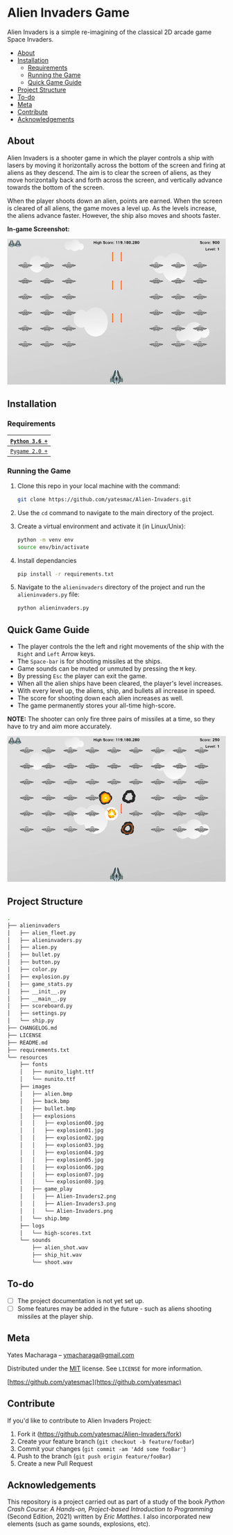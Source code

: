 # Alien Invaders Game

Alien Invaders is a simple re-imagining of the classical 2D arcade game Space Invaders.

<!-- TOC -->

- [About](#about)
- [Installation](#installation)
    - [Requirements](#requirements)
    - [Running the Game](#running-the-game)
    - [Quick Game Guide](#quick-game-guide)
- [Project Structure](#project-structure)
- [To-do](#to-do)
- [Meta](#meta)
- [Contribute](#contribute)
- [Acknowledgements](#acknowledgements)

<!-- /TOC -->

## About

Alien Invaders is a shooter game in which the player controls a ship with lasers by moving it horizontally across the bottom of the screen and firing at aliens as they descend. The aim is to clear the screen of aliens, as they move horizontally back and forth across the screen, and vertically advance towards the bottom of the screen.

When the player shoots down an alien, points are earned. When the screen is cleared of all aliens, the game moves a level up. As the levels increase, the aliens advance faster. However, the ship also moves and shoots faster.

**In-game Screenshot:**

![Game Start](resources/images/game_play/Alien-Invaders3.png)

## Installation

### Requirements

| [`Python 3.6 +`](https://www.python.org/downloads/) |
| ---------------------------------------- |
| [`Pygame 2.0 +`](http://www.pygame.org/) |

### Running the Game

1) Clone this repo in your local machine with the command:

    ```bash
    git clone https://github.com/yatesmac/Alien-Invaders.git
    ```

1) Use the `cd` command to navigate to the main directory of the project.

1) Create a virtual environment and activate it (in Linux/Unix):

    ```bash
    python -m venv env
    source env/bin/activate
    ```

1) Install dependancies

    ```bash
    pip install -r requirements.txt
    ```

1) Navigate to the `alieninvaders` directory of the project and run the `alieninvaders.py` file:

    ```bash
    python alieninvaders.py
    ```

## Quick Game Guide

- The player controls the the left and right movements of the ship with the `Right` and `Left` Arrow keys.
- The `Space-bar` is for shooting missiles at the ships.
- Game sounds can be muted or unmuted by pressing the ` M ` key.
- By pressing `Esc` the player can exit the game.
- When all the alien ships have been cleared, the player's level increases.
- With every level up, the aliens, ship, and bullets all increase in speed.
- The score for shooting down each alien increases as well.
- The game permanently stores your all-time high-score.

**NOTE:** The shooter can only fire three pairs of missiles at a time, so they have to try and aim more accurately.

![Game Play](resources/images/game_play/Alien-Invaders2.png)

## Project Structure

```bash
.
├── alieninvaders
│   ├── alien_fleet.py
│   ├── alieninvaders.py
│   ├── alien.py
│   ├── bullet.py
│   ├── button.py
│   ├── color.py
│   ├── explosion.py
│   ├── game_stats.py
│   ├── __init__.py
│   ├── __main__.py
│   ├── scoreboard.py
│   ├── settings.py
│   └── ship.py
├── CHANGELOG.md
├── LICENSE
├── README.md
├── requirements.txt
└── resources
    ├── fonts
    │   ├── nunito_light.ttf
    │   └── nunito.ttf
    ├── images
    │   ├── alien.bmp
    │   ├── back.bmp
    │   ├── bullet.bmp
    │   ├── explosions
    │   │   ├── explosion00.jpg
    │   │   ├── explosion01.jpg
    │   │   ├── explosion02.jpg
    │   │   ├── explosion03.jpg
    │   │   ├── explosion04.jpg
    │   │   ├── explosion05.jpg
    │   │   ├── explosion06.jpg
    │   │   ├── explosion07.jpg
    │   │   └── explosion08.jpg
    │   ├── game_play
    │   │   ├── Alien-Invaders2.png
    │   │   ├── Alien-Invaders3.png
    │   │   └── Alien-Invaders.png
    │   └── ship.bmp
    ├── logs
    │   └── high-scores.txt
    └── sounds
        ├── alien_shot.wav
        ├── ship_hit.wav
        └── shoot.wav
```

## To-do

- [ ] The project documentation is not yet set up.
- [ ] Some features may be added in the future - such as aliens shooting missiles at the player ship.

## Meta

Yates Macharaga  – [ymacharaga@gmail.com](mailto:ymacharaga@gmail.com)

Distributed under the [MIT](https://choosealicense.com/licenses/mit/) license. See `LICENSE` for more information.

 [https://github.com/yatesmac](https://github.com/yatesmac)

## Contribute

If you'd like to contribute to Alien Invaders Project:

1. Fork it (https://github.com/yatesmac/Alien-Invaders/fork)
2. Create your feature branch (`git checkout -b feature/fooBar`)
3. Commit your changes (`git commit -am 'Add some fooBar'`)
4. Push to the branch (`git push origin feature/fooBar`)
5. Create a new Pull Request

## Acknowledgements

This repository is a project carried out as part of a study of the book *Python Crash Course: A Hands-on, Project-based Introduction to Programming* (Second Edition, 2021) written by *Eric Matthes*. I also incorporated new elements (such as game sounds, explosions, etc).
